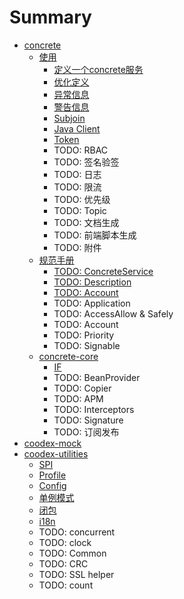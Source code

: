 # Summary

- [concrete](README.md)
  - [使用](concrete-usage/README.md)
    - [定义一个concrete服务](concrete-usage/01.defineService.md)
    - [优化定义](concrete-usage/02.优化定义.md)
    - [异常信息](concrete-usage/03.errorCodes.md)
    - [警告信息](concrete-usage/04.warning.md)
    - [Subjoin](concrete-usage/05.subjoin.md)
    - [Java Client](concrete-usage/06.javaClient.md)
    - [Token](concrete-usage/07.token.md)
    - TODO: RBAC
    - TODO: 签名验签
    - TODO: 日志
    - TODO: 限流
    - TODO: 优先级
    - TODO: Topic
    - TODO: 文档生成
    - TODO: 前端脚本生成
    - TODO: 附件
  - [规范手册](spec.md)
    - [TODO: ConcreteService](concrete-api/ConcreteService.md)
    - [TODO: Description](concrete-api/Description.md)
    - [TODO: Account](concrete-api/Account.md)
    - TODO: Application
    - TODO: AccessAllow & Safely
    - TODO: Account
    - TODO: Priority
    - TODO: Signable
  - [concrete-core](concrete-core/README.md)
    - [IF](concrete-core/IF.md)
    - TODO: BeanProvider
    - TODO: Copier
    - TODO: APM
    - TODO: Interceptors
    - TODO: Signature
    - TODO: 订阅发布
- [coodex-mock](coodex-mock/README.md)
- [coodex-utilities](coodex-utilities/README.md)
  - [SPI](coodex-utilities/SPI.md)
  - [Profile](coodex-utilities/profile.md)
  - [Config](coodex-utilities/config.md)
  - [单例模式](coodex-utilities/singleton.md)
  - [闭包](coodex-utilities/closure.md)
  - [i18n](coodex-utilities/i18n.md)
  - TODO: concurrent
  - TODO: clock
  - TODO: Common
  - TODO: CRC
  - TODO: SSL helper
  - TODO: count

<!-- * [从0开始](stepbystep/README.md)
    * [1.1 开始定义api](stepbystep/step1_1.md)
    * [1.2 实现api](stepbystep/step1_2.md)
    * [1.3 使用spring boot 跑起来](stepbystep/step1_3.md)
    * [2.1 生成文档](stepbystep/step2_1.md)
    * [2.2 java端调用服务](stepbystep/step2_2.md)
    * [2.3 依赖注入环境中使用Client](stepbystep/step2_3.md)
    * [2.4 生成B端代码](stepbystep/step2_4.md)
    * [3.0 服务命名及参数组合](stepbystep/step3_0.md)
    * [3.1 RBAC](stepbystep/step3_1.md)
    * [3.2 单元调试](stepbystep/step3_2.md)
    * [3.3 签名验签](stepbystep/step3_3.md)
    * [3.4 异常信息](stepbystep/step3_4.md)
    * [3.5 数据模拟](stepbystep/step3_5.md)
    * [3.6 发布订阅](stepbystep/step3_6.md)
    * [3.7 基于Token的推送](stepbystep/step3_7.md)
    * [3.8 APM, 应用性能管理](stepbystep/step3_8.md)
    * [3.9 多发布方式支持](stepbystep/step3_9.md)
    * [3.10 异步调用](stepbystep/step3_10.md)
    * 3.11 RBAC进阶
    * [4.1 Copier](stepbystep/step4_1.md)
    * 4.2 coodex-utilites
    * 4.3 有限状态机
    * 4.4 Spring data jpa小工具

* [定义](definition/README.md)
    * [@MicroService](definition/MicroService.md)
    * [@AccessAllow](definition/AccessAllow.md)
    * [@ServiceTiming](definition/ServiceTiming.md)
    * [@Priority](definition/Priority.md)
    * [AbstractErrorCodes](definition/AbstractErrorCodes.md)
    * [@ErrorMsg](definition/ErrorMsg.md)
    * [@Description](definition/Description.md)
    * [@Signable](definition/Signable.md)
    * [Subjoin](definition/Subjoin.md)
    * [操作日志](definition/log.md)

* [默认实现](impl/README.md)
    * [配置规范](impl/config.md)
    * [BeanProvider](impl/beanProvider.md)
    * [TokenManager](impl/TokenManager.md)
    * [拦截器](impl/interceptor.md)
    * [服务原子切片](impl/Aspects.md)
    * [单元调试](impl/concrete-test.md)
    * [服务端支持](impl/server-side.md)
        * [JSR311 JAX-RS 1.1](impl/jsr311.md)
        * [JSR339 JAX-RS 2.0](impl/jsr339.md)
        * [JSR356 WEB SOCKET](impl/jsr356.md)
    * [ResourceBundlesMessagePatternLoader](impl/ResourceBundlesMessagePatternLoader.md)
    * [JavaTextFormatMessageFormatter](impl/JavaTextFormatMessageFormatter.md)
    * [插件.FreemarkerMessageFormatter](impl/FreemarkerMessageFormatter.md)
    * [API工具](impl/API.md)
    * [Java客户端](impl/JavaClient.md)
    * [附件管理](impl/fileServer.md)
    * [SaaS](impl/SaaS.md)
    * [Counter](impl/counter.md)
    * [mocker](impl/mocker.md)

* [帐号管理](accounts/README.md) -->

